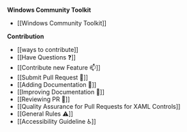**Windows Community Toolkit**

* [[Windows Community Toolkit]]


**Contribution**

* [[ways to contribute]]
* [[Have Questions :question:]]
* [[Contribute new Feature 📫]]
* [[Submit Pull Request :rocket:]]
* [[Adding Documentation :page_with_curl:]]
* [[Improving Documentation :page_with_curl:]]
* [[Reviewing PR :book:]]
* [[Quality Assurance for Pull Requests for XAML Controls]]
* [[General Rules :warning:]]
* [[Accessibility Guideline :wheelchair:]]